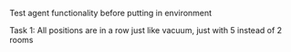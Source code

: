 Test agent functionality before putting in environment

Task 1:
All positions are in a row just like vacuum, just with 5 instead of 2 rooms
